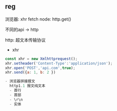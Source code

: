 ## reg
浏览器: xhr  fetch
node: http.get()

不同的api -> http 

http: 超文本传输协议
- xhr
```js
const xhr = new Xmlhttprequest();
xhr.setheader('Content-Type':'application/json');
xhr.open('POST','api.com',true);
xhr.send({a: 1, b: 2 })

- 浏览器拼接报文
  http1.1 报文纯文本
  - 首行
  - 首部
  - \r\n
  - 实体